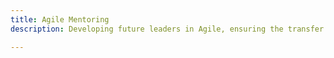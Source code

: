 ```yaml
---
title: Agile Mentoring
description: Developing future leaders in Agile, ensuring the transfer of experience and wisdom.

---
```


